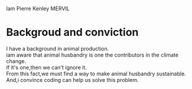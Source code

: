 Iam Pierre Kenley MERVIL

# Backgroud and conviction

I have a background in animal production.  
iam aware that animal husbandry is one the contributors in the climate change.  
If it's one,then we can't ignore it.  
From this fact,we must find a way to make animal husbandry sustainable.  
And,i convince coding can help us solve this problem.

